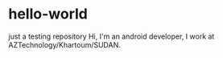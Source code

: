 # hello-world
just a testing repository
Hi, I'm an android developer, I work at AZTechnology/Khartoum/SUDAN.
